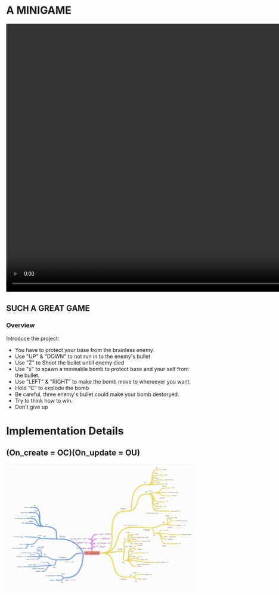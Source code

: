 <link rel="stylesheet" type="text/css" media="all" href="style.css" />

# A MINIGAME

<video width="960" height="720" controls>
  <source src="wow.mp4" type="video/mp4">
  Your browser does not support the video tag.
</video>

## SUCH A GREAT GAME 

### Overview

Introduce the project:
- You have to protect your base from the brainless enemy.
- Use "UP" & "DOWN" to not run in to the enemy's bullet
- Use "Z" to Shoot the bullet untill enemy died
- Use "x" to spawn a moveable bomb to protect base and your self from the bullet. 
- Use "LEFT" & "RIGHT" to make the bomb move to whereever you want.
- Hold "C" to explode the bomb
- Be careful, three enemy's bullet could make your bomb destoryed.    
- Try to think how to win.   
- Don't give up



# Implementation Details 
## (On_create = OC)(On_update = OU)

   

![](Capture.png)
